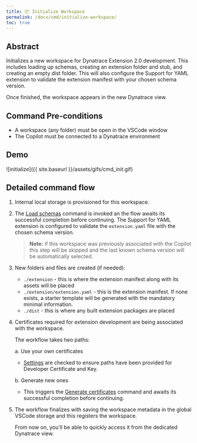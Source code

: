 ```yaml
---
title: 📦 Initialize Workspace
permalink: /docs/cmd/initialize-workspace/
toc: true
---
```


## Abstract

Initializes a new workspace for Dynatrace Extension 2.0 development. This includes loading up 
schemas, creating an extension folder and stub, and creating an empty dist folder. This will 
also configure the Support for YAML extension to validate the extension manifest with your
chosen schema version.

Once finished, the workspace appears in the new Dynatrace view.

## Command Pre-conditions

- A workspace (any folder) must be open in the VSCode window
- The Copilot must be connected to a Dynatrace environment

## Demo

![initialize]({{ site.baseurl }}/assets/gifs/cmd_init.gif)

## Detailed command flow

1. Internal local storage is provisioned for this workspace.

2. The [Load schemas](/dynatrace-extensions-copilot/docs/load-schemas/) command is invoked an
   the flow awaits its successful completion before continuing. The Support for YAML extension
   is configured to validate the `extension.yaml` file with the chosen schema version.
   
   > **Note:** if this workspace was previously associated with the Copilot this step will be
   > skipped and the last known schema version will be automatically selected.

3. New folders and files are created (if needed):
   - `./extension` - this is where the extension manifest along with its assets will be placed
   - `./extension/extension.yaml` - this is the extension manifest. If none exists, a starter 
     template will be generated with the mandatory minimal information.
   - `./dist` - this is where any built extension packages are placed

4. Certificates required for extension development are being associated with the workspace. 
   
   The workflow takes two paths:

   a. Use your own certificates
      - [Settings](/dynatrace-extensions-copilot/docs/settings-credentials/) are checked to
        ensure paths have been provided for Developer Certificate and Key.
  
   b. Generate new ones
      - This triggers the
        [Generate certificates](/dynatrace-extensions-copilot/docs/cmd-generate-certificates/)
        command and awaits its successful completion before continuing.

5. The workflow finalizes with saving the workspace metadata in the global VSCode storage and 
   this registers the workspace. 
   
   From now on, you'll be able to quickly access it from the dedicated Dynatrace view.
